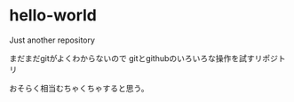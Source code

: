 # hello-world
Just another repository

まだまだgitがよくわからないので
gitとgithubのいろいろな操作を試すリポジトリ

おそらく相当むちゃくちゃすると思う。

